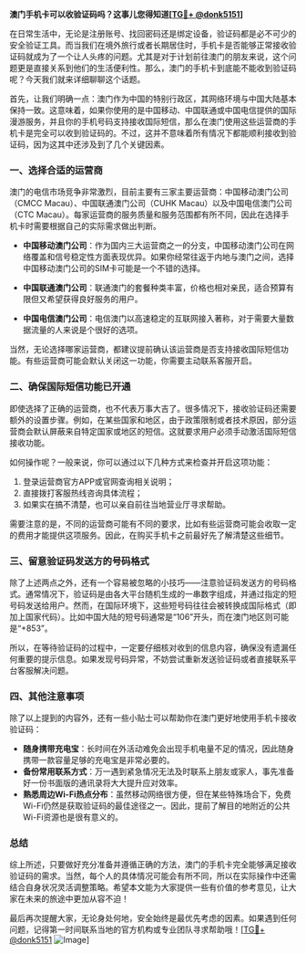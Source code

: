 **澳门手机卡可以收验证码吗？这事儿您得知道[[TG💪+ @donk5151](https://t.me/s/donk5151)]**

在日常生活中，无论是注册账号、找回密码还是绑定设备，验证码都是必不可少的安全验证工具。而当我们在境外旅行或者长期居住时，手机卡是否能够正常接收验证码就成为了一个让人头疼的问题。尤其是对于计划前往澳门的朋友来说，这个问题更是直接关系到他们的生活便利性。那么，澳门的手机卡到底能不能收到验证码呢？今天我们就来详细聊聊这个话题。

首先，让我们明确一点：澳门作为中国的特别行政区，其网络环境与中国大陆基本保持一致。这意味着，如果你使用的是中国移动、中国联通或中国电信提供的国际漫游服务，并且你的手机号码支持接收国际短信，那么在澳门使用这些运营商的手机卡是完全可以收到验证码的。不过，这并不意味着所有情况下都能顺利接收到验证码，因为这其中还涉及到了几个关键因素。

### **一、选择合适的运营商**

澳门的电信市场竞争非常激烈，目前主要有三家主要运营商：中国移动澳门公司（CMCC Macau）、中国联通澳门公司（CUHK Macau）以及中国电信澳门公司（CTC Macau）。每家运营商的服务质量和服务范围都有所不同，因此在选择手机卡时需要根据自己的实际需求做出判断。

- **中国移动澳门公司**：作为国内三大运营商之一的分支，中国移动澳门公司在网络覆盖和信号稳定性方面表现优异。如果你经常往返于内地与澳门之间，选择中国移动澳门公司的SIM卡可能是一个不错的选择。
  
- **中国联通澳门公司**：联通澳门的套餐种类丰富，价格也相对亲民，适合预算有限但又希望获得良好服务的用户。

- **中国电信澳门公司**：电信澳门以高速稳定的互联网接入著称，对于需要大量数据流量的人来说是个很好的选项。

当然，无论选择哪家运营商，都建议提前确认该运营商是否支持接收国际短信功能。有些运营商可能会默认关闭这一功能，你需要主动联系客服开启。

### **二、确保国际短信功能已开通**

即使选择了正确的运营商，也不代表万事大吉了。很多情况下，接收验证码还需要额外的设置步骤。例如，在某些国家和地区，由于政策限制或者技术原因，部分运营商会默认屏蔽来自特定国家或地区的短信。这就要求用户必须手动激活国际短信接收功能。

如何操作呢？一般来说，你可以通过以下几种方式来检查并开启这项功能：

1. 登录运营商官方APP或官网查询相关说明；
2. 直接拨打客服热线咨询具体流程；
3. 如果实在搞不清楚，也可以亲自前往当地营业厅寻求帮助。

需要注意的是，不同的运营商可能有不同的要求，比如有些运营商可能会收取一定的费用才能提供这项服务。因此，在购买手机卡之前最好先了解清楚这些细节。

### **三、留意验证码发送方的号码格式**

除了上述两点之外，还有一个容易被忽略的小技巧——注意验证码发送方的号码格式。通常情况下，验证码是由各大平台随机生成的一串数字组成，并通过指定的短号码发送给用户。然而，在国际环境下，这些短号码往往会被转换成国际格式（即加上国家代码）。比如中国大陆的短号码通常是“106”开头，而在澳门地区则可能是“+853”。

所以，在等待验证码的过程中，一定要仔细核对收到的信息内容，确保没有遗漏任何重要的提示信息。如果发现号码异常，不妨尝试重新发送验证码或者直接联系平台客服解决问题。

### **四、其他注意事项**

除了以上提到的内容外，还有一些小贴士可以帮助你在澳门更好地使用手机卡接收验证码：

- **随身携带充电宝**：长时间在外活动难免会出现手机电量不足的情况，因此随身携带一款容量足够的充电宝是非常必要的。
- **备份常用联系方式**：万一遇到紧急情况无法及时联系上朋友或家人，事先准备好一份书面版的通讯录将大大提升应对效率。
- **熟悉周边Wi-Fi热点分布**：虽然移动网络很方便，但在某些特殊场合下，免费Wi-Fi仍然是获取验证码的最佳途径之一。因此，提前了解目的地附近的公共Wi-Fi资源也是很有意义的。

### **总结**

综上所述，只要做好充分准备并遵循正确的方法，澳门的手机卡完全能够满足接收验证码的需求。当然，每个人的具体情况可能会有所不同，所以在实际操作中还需结合自身状况灵活调整策略。希望本文能为大家提供一些有价值的参考意见，让大家在未来的旅途中更加从容不迫！

最后再次提醒大家，无论身处何地，安全始终是最优先考虑的因素。如果遇到任何问题，记得第一时间联系当地的官方机构或专业团队寻求帮助哦！[[TG💪+ @donk5151](https://t.me/s/donk5151) ![Image](https://i.postimg.cc/rwNCRYN7/Snipaste-2025-04-30-17-27-05.png)]